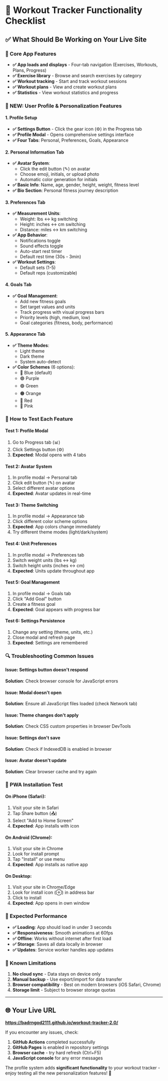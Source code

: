 # 🧪 Workout Tracker Functionality Checklist

## ✅ What Should Be Working on Your Live Site

### 🎯 Core App Features
- **✅ App loads and displays** - Four-tab navigation (Exercises, Workouts, Plans, Progress)
- **✅ Exercise library** - Browse and search exercises by category
- **✅ Workout tracking** - Start and track workout sessions
- **✅ Workout plans** - View and create workout plans
- **✅ Statistics** - View workout statistics and progress

### 🎨 NEW: User Profile & Personalization Features

#### 1. **Profile Setup**
- **✅ Settings Button** - Click the gear icon (⚙️) in the Progress tab
- **✅ Profile Modal** - Opens comprehensive settings interface
- **✅ Four Tabs**: Personal, Preferences, Goals, Appearance

#### 2. **Personal Information Tab**
- **✅ Avatar System**:
  - Click the edit button (✎) on avatar
  - Choose emoji, initials, or upload photo
  - Automatic color generation for initials
- **✅ Basic Info**: Name, age, gender, height, weight, fitness level
- **✅ Bio Section**: Personal fitness journey description

#### 3. **Preferences Tab**
- **✅ Measurement Units**:
  - Weight: lbs ↔ kg switching
  - Height: inches ↔ cm switching  
  - Distance: miles ↔ km switching
- **✅ App Behavior**:
  - Notifications toggle
  - Sound effects toggle
  - Auto-start rest timer
  - Default rest time (30s - 3min)
- **✅ Workout Settings**:
  - Default sets (1-5)
  - Default reps (customizable)

#### 4. **Goals Tab**
- **✅ Goal Management**:
  - Add new fitness goals
  - Set target values and units
  - Track progress with visual progress bars
  - Priority levels (high, medium, low)
  - Goal categories (fitness, body, performance)

#### 5. **Appearance Tab**
- **✅ Theme Modes**:
  - Light theme
  - Dark theme  
  - System auto-detect
- **✅ Color Schemes** (6 options):
  - 🔵 Blue (default)
  - 🟣 Purple
  - 🟢 Green
  - 🟠 Orange
  - 🔴 Red
  - 🩷 Pink

### 🧪 How to Test Each Feature

#### **Test 1: Profile Modal**
1. Go to Progress tab (📊)
2. Click Settings button (⚙️)
3. **Expected**: Modal opens with 4 tabs

#### **Test 2: Avatar System**
1. In profile modal → Personal tab
2. Click edit button (✎) on avatar
3. Select different avatar options
4. **Expected**: Avatar updates in real-time

#### **Test 3: Theme Switching**
1. In profile modal → Appearance tab
2. Click different color scheme options
3. **Expected**: App colors change immediately
4. Try different theme modes (light/dark/system)

#### **Test 4: Unit Preferences**
1. In profile modal → Preferences tab
2. Switch weight units (lbs ↔ kg)
3. Switch height units (inches ↔ cm)
4. **Expected**: Units update throughout app

#### **Test 5: Goal Management**
1. In profile modal → Goals tab
2. Click "Add Goal" button
3. Create a fitness goal
4. **Expected**: Goal appears with progress bar

#### **Test 6: Settings Persistence**
1. Change any setting (theme, units, etc.)
2. Close modal and refresh page
3. **Expected**: Settings are remembered

### 🔍 Troubleshooting Common Issues

#### **Issue**: Settings button doesn't respond
**Solution**: Check browser console for JavaScript errors

#### **Issue**: Modal doesn't open
**Solution**: Ensure all JavaScript files loaded (check Network tab)

#### **Issue**: Theme changes don't apply
**Solution**: Check CSS custom properties in browser DevTools

#### **Issue**: Settings don't save
**Solution**: Check if IndexedDB is enabled in browser

#### **Issue**: Avatar doesn't update
**Solution**: Clear browser cache and try again

### 📱 PWA Installation Test

#### **On iPhone (Safari)**:
1. Visit your site in Safari
2. Tap Share button (📤)
3. Select "Add to Home Screen"
4. **Expected**: App installs with icon

#### **On Android (Chrome)**:
1. Visit your site in Chrome
2. Look for install prompt
3. Tap "Install" or use menu
4. **Expected**: App installs as native app

#### **On Desktop**:
1. Visit your site in Chrome/Edge
2. Look for install icon (⊕) in address bar
3. Click to install
4. **Expected**: App opens in own window

### 🎯 Expected Performance

- **✅ Loading**: App should load in under 3 seconds
- **✅ Responsiveness**: Smooth animations at 60fps
- **✅ Offline**: Works without internet after first load
- **✅ Storage**: Saves all data locally in browser
- **✅ Updates**: Service worker handles app updates

### 🐛 Known Limitations

1. **No cloud sync** - Data stays on device only
2. **Manual backup** - Use export/import for data transfer
3. **Browser compatibility** - Best on modern browsers (iOS Safari, Chrome)
4. **Storage limit** - Subject to browser storage quotas

---

## 🌐 Your Live URL
**https://badrngod2111.github.io/workout-tracker-2.0/**

If you encounter any issues, check:
1. **GitHub Actions** completed successfully
2. **GitHub Pages** is enabled in repository settings
3. **Browser cache** - try hard refresh (Ctrl+F5)
4. **JavaScript console** for any error messages

The profile system adds **significant functionality** to your workout tracker - enjoy testing all the new personalization features! 🎉